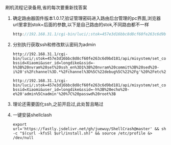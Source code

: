 刷机流程记录备用,省的每次要重新找答案

1. 确定路由器固件版本1.0.17,验证管理密码进入路由后台管理的pc界面,浏览器url里拿到stok=后面的参数,以下是自己路由的stok,不同路由都不一样

   ```js
   http://192.168.31.1/cgi-bin/luci/;stok=457e3d16bbc8d8cf60fe263c6d9bd181/web/home#router457e3d16bbc8d8cf60fe263c6d9bd181
   ```

2. 分别执行获取ssh和修改默认密码为admin

   ```
   http://192.168.31.1/cgi-bin/luci/;stok=457e3d16bbc8d8cf60fe263c6d9bd181/api/misystem/set_config_iotdev?bssid=Xiaomi&user_id=longdike&ssid=-h%3B%20nvram%20set%20ssh_en%3D1%3B%20nvram%20commit%3B%20sed%20-i%20's%2Fchannel%3D.*%2Fchannel%3D%5C%22debug%5C%22%2Fg'%20%2Fetc%2Finit.d%2Fdropbear%3B%20%2Fetc%2Finit.d%2Fdropbear%20start%3B
   ```

   ```
   http://192.168.31.1/cgi-bin/luci/;stok=457e3d16bbc8d8cf60fe263c6d9bd181/api/misystem/set_config_iotdev?bssid=Xiaomi&user_id=longdike&ssid=-h%3B%20echo%20-e%20'admin%5Cnadmin'%20%7C%20passwd%20root%3B
   ```

3. 理论还需要固化ssh,之前开启过,此处暂且略过

4. 一键安装shellclash

   ```
   export url='https://fastly.jsdelivr.net/gh/juewuy/ShellCrash@master' && sh -c "$(curl -kfsSl $url/install.sh)" && source /etc/profile &> /dev/null
   
   ```

   